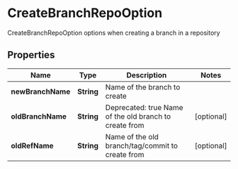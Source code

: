 

# CreateBranchRepoOption

CreateBranchRepoOption options when creating a branch in a repository

## Properties

| Name | Type | Description | Notes |
|------------ | ------------- | ------------- | -------------|
|**newBranchName** | **String** | Name of the branch to create |  |
|**oldBranchName** | **String** | Deprecated: true Name of the old branch to create from |  [optional] |
|**oldRefName** | **String** | Name of the old branch/tag/commit to create from |  [optional] |



